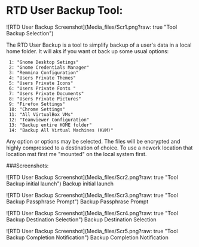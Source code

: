 # RTD User Backup Tool:
![RTD User Backup Screenshot](Media_files/Scr1.png?raw: true "Tool Backup Selection")

The RTD User Backup is a tool to simplify backup of a user's data in a local home folder. 
It will aks if you want ot back up some usual options: 
``` 
 1: "Gnome Desktop Setings"
 2: "Gnome Credentials Manager"
 3: "Remmina Configuration" 
 4: "Users Private Themes" 
 5: "Users Private Icons" 
 6: "Users Private Fonts " 
 7: "Users Private Documents" 
 8: "Users Private Pictures" 
 9: "Firefox Settings" 
 10: "Chrome Settings"  
 11: "All VirtualBox VMs" 
 12: "Teamviewer Configuration" 
 13: "Backup entire HOME folder"
 14: "Backup All Virtual Machines (KVM)"
 ```  
Any option or options may be selected. The files will be encrypted and highly compressed to a destination of choice. 
To use a nework location that location mst first me "mounted" on the local system first. 
 
###Screenshots:

![RTD User Backup Screenshot](Media_files/Scr2.png?raw: true "Tool Backup initial launch")
Backup initial launch

![RTD User Backup Screenshot](Media_files/Scr3.png?raw: true "Tool Backup Passphrase Prompt")
Backup Passphrase Prompt

![RTD User Backup Screenshot](Media_files/Scr4.png?raw: true "Tool Backup Destination Selection")
Backup Destination Selection

![RTD User Backup Screenshot](Media_files/Scr5.png?raw: true "Tool Backup Completion Notification")
Backup Completion Notification
   

